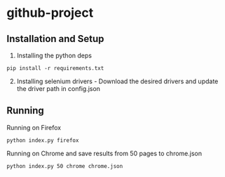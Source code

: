 # github-project

## Installation and Setup
1. Installing the python deps
```
pip install -r requirements.txt
```
2. Installing selenium drivers - Download the desired drivers and update the driver path in config.json

## Running
Running on Firefox
```
python index.py firefox
```

Running on Chrome and save results from 50 pages to chrome.json
```
python index.py 50 chrome chrome.json
```
